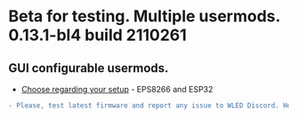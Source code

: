 # Beta for testing. Multiple usermods. 0.13.1-bl4 build 2110261

## GUI configurable usermods.

- [Choose regarding your setup](https://github.com/srg74/WLED-wemos-shield/tree/master/resources/experimental/Firmware) - EPS8266 and ESP32

```diff
- Please, test latest firmware and report any issue to WLED Discord. Help highly anticipated and appreciated!
